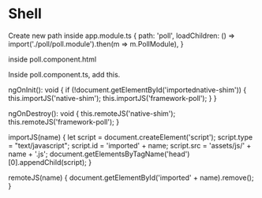 # Shell

Create new path inside app.module.ts
    {
        path: 'poll',
        loadChildren: () => import('./poll/poll.module').then(m => m.PollModule),
    }

inside poll.component.html
<!DOCTYPE html>
<html lang="en">

<head>
</head>

<body>
    <framework-poll></framework-poll>
</body>

</html>

Inside poll.component.ts, add this.

  ngOnInit(): void {
    if (!document.getElementById('importednative-shim')) {
      this.importJS('native-shim');
      this.importJS('framework-poll');
    }
  }

  ngOnDestroy(): void {
    this.remoteJS('native-shim');
    this.remoteJS('framework-poll');
  }

  importJS(name) {
    let script = document.createElement('script');
    script.type = "text/javascript";
    script.id = 'imported' + name;
    script.src = 'assets/js/' + name + '.js';
    document.getElementsByTagName('head')[0].appendChild(script);
  }

  remoteJS(name) {
    document.getElementById('imported' + name).remove();
  }
